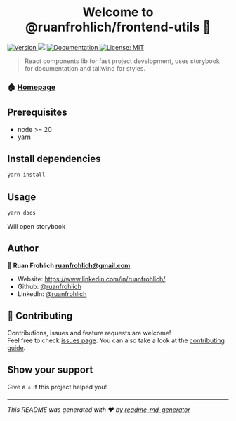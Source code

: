 <h1 align="center">Welcome to @ruanfrohlich/frontend-utils 👋</h1>
<p>
  <a href="https://www.npmjs.com/package/@ruanfrohlich/frontend-utils" target="_blank">
    <img alt="Version" src="https://img.shields.io/npm/v/@ruanfrohlich/frontend-utils.svg">
  </a>
  <img src="https://img.shields.io/badge/node-%3E%3D%2018-blue.svg" />
  <a href="https://github.com/ruanfrohlich/frontend-utils" target="_blank">
    <img alt="Documentation" src="https://img.shields.io/badge/documentation-yes-brightgreen.svg" />
  </a>
  <a href="#" target="_blank">
    <img alt="License: MIT" src="https://img.shields.io/badge/License-MIT-yellow.svg" />
  </a>
</p>

> React components lib for fast project development, uses storybook for documentation and tailwind for styles.

### 🏠 [Homepage](https://github.com/ruanfrohlich/frontend-utils)

## Prerequisites

- node >= 20
- yarn

## Install dependencies

```sh
yarn install
```

## Usage

```sh
yarn docs
```

Will open storybook

## Author

👤 **Ruan Frohlich <ruanfrohlich@gmail.com>**

- Website: https://www.linkedin.com/in/ruanfrohlich/
- Github: [@ruanfrohlich](https://github.com/ruanfrohlich)
- LinkedIn: [@ruanfrohlich](https://linkedin.com/in/ruanfrohlich)

## 🤝 Contributing

Contributions, issues and feature requests are welcome!<br />Feel free to check [issues page](https://github.com/ruanfrohlich/frontend-utils/issues). You can also take a look at the [contributing guide](ssh://git@github.com:ruanfrohlich/frontend-utils/blob/master/CONTRIBUTING.md).

## Show your support

Give a ⭐️ if this project helped you!

---

_This README was generated with ❤️ by [readme-md-generator](https://github.com/kefranabg/readme-md-generator)_
